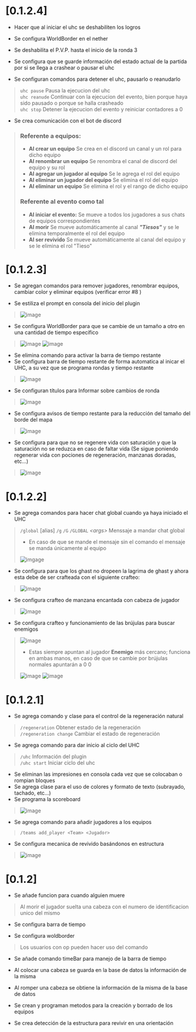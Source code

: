 # **[0.1.2.4]**

- Hacer que al iniciar el uhc se deshabiliten los logros

- Se configura WorldBorder en el nether

- Se deshabilita el P.V.P. hasta el inicio de la ronda 3

- Se configura que se guarde información del estado actual de la partida por si se llega a crashear o pausar
el uhc

- Se configuran comandos para detener el uhc, pausarlo o reanudarlo

> `uhc pause` Pausa la ejecucion del uhc\
> `uhc reanude` Continuar con la ejecucion del evento, bien porque haya sido pausado o porque se halla crasheado\
> `uhc stop` Detener la ejecucion del evento y reiniciar contadores a 0

- Se crea comunicación con el bot de discord

> ### **Referente a equipos:**
> - **Al crear un equipo** Se crea en el discord un canal y un rol para dicho equipo
> - **Al renombrar un equipo** Se renombra el canal de discord del equipo y su rol
> - **Al agregar un jugador al equipo** Se le agrega el rol del equipo
> - **Al eliminar un jugador del equipo** Se elimina el rol del equipo
> - **Al eliminar un equipo** Se elimina el rol y el rango de dicho equipo
> 
> ### **Referente al evento como tal**
> - **Al iniciar el evento:** Se mueve a todos los jugadores a sus chats de equipos correspondientes
> - **Al morir** Se mueve automáticamente al canal _**"Tiesos"**_ y se le elimina temporalmente el rol del equipo
> - **Al ser revivido** Se mueve automáticamente al canal del equipo y se le elimina el rol "Tieso"

# **[0.1.2.3]**

- Se agregan comandos para remover jugadores, renombrar equipos, cambiar color y eliminar equipos (verificar error #8 )

- Se estiliza el prompt en consola del inicio del plugin

> ![image](https://user-images.githubusercontent.com/29431799/202078947-5f3cc003-95f7-46f3-a10d-6cc9909262a4.png)

- Se configura WorldBorder para que se cambie de un tamaño a otro en una cantidad de tiempo específico

> ![image](https://user-images.githubusercontent.com/29431799/202079162-1d8a0fc0-cf4c-4480-98f7-c690090a92d5.jpg)
> ![image](https://user-images.githubusercontent.com/29431799/202079226-9085ee50-fbcf-4d89-9b62-90f7532a785c.jpg)

- Se elimina comando para activar la barra de tiempo restante
- Se configura barra de tiempo restante de forma automatica al inicar el UHC, a su vez que se programa rondas y
  tiempo restante

> ![image](https://user-images.githubusercontent.com/29431799/202079614-7f8538e9-2af1-4da4-87df-ab487c8fd51e.jpg)

- Se configuran títulos para Informar sobre cambios de ronda

> ![image](https://user-images.githubusercontent.com/29431799/202079799-f20dc50f-e170-41ac-a117-22b2df950cd1.jpg)

- Se configura avisos de tiempo restante para la reducción del tamaño del borde del mapa

> ![image](https://user-images.githubusercontent.com/29431799/202080060-c4f2c089-82d9-4c2c-a0be-a400a8ccdbf8.jpg)

- Se configura para que no se regenere vida con saturación y que la saturación no se reduzca en caso de faltar vida
  (Se sigue poniendo regenerar vida con pociones de regeneración, manzanas doradas, etc...)

> ![image](https://user-images.githubusercontent.com/29431799/202080381-e9f98451-4961-41ce-add8-35c7864e254d.jpg)

# **[0.1.2.2]**

- Se agrega comandos para hacer chat global cuando ya haya iniciado el UHC

> `/global` [alias] `/g` `/G` `/GLOBAL` *\<args\>* Menssaje a mandar chat global
> - En caso de que se mande el mensaje sin el comando el mensaje se manda únicamente al equipo
>
> ![imgage](https://user-images.githubusercontent.com/29431799/201827943-74313e95-923b-471c-8b3e-bbfec3a496df.jpg)

- Se configura para que los ghast no dropeen la lagrima de ghast y ahora esta debe de ser crafteada con el siguiente
  crafteo:

> ![image](https://user-images.githubusercontent.com/29431799/201828833-2e89e7e3-dedb-4a56-9fdf-18bbc1bf40f7.jpg)

- Se configura crafteo de manzana encantada con cabeza de jugador

> ![image](https://user-images.githubusercontent.com/29431799/201829045-53045870-e2d9-4651-919e-2e26fdf0b9ca.jpg)

- Se configura crafteo y funcionamiento de las brújulas para buscar enemigos

> ![image](https://user-images.githubusercontent.com/29431799/201829358-95640ec4-940f-4493-b4c0-751f3d234e7d.jpg)
> - Estas siempre apuntan al jugador **Enemigo** más cercano; funciona en ambas manos, en caso de que se cambie por
    brújulas normales apuntarán a 0 0
>
> ![image](https://user-images.githubusercontent.com/29431799/201830068-5202eae9-0d76-4fcd-be67-4c6680286377.jpg)
> ![image](https://user-images.githubusercontent.com/29431799/201830157-2993e722-0718-4106-86b8-e478855f8444.jpg)

# **[0.1.2.1]**

- Se agrega comando y clase para el control de la regeneración natural

> `/regeneration` Obtener estado de la regeneración\
> `/regeneration change` Cambiar el estado de regeneración

- Se agrega comando para dar inicio al ciclo del UHC

> `/uhc` Información del plugin\
> `/uhc start` Iniciar ciclo del uhc

- Se eliminan las impresiones en consola cada vez que se colocaban o rompian bloques
- Se agrega clase para el uso de colores y formato de texto (subrayado, tachado, etc...)
- Se programa la scoreboard

> ![image](https://user-images.githubusercontent.com/29431799/201584588-6920d8f4-bea1-487a-81ab-ddcb0c13b01f.png)

- Se agrega comando para añadir jugadores a los equipos

> `/teams add_player <Team> <Jugador>`

- Se configura mecanica de revivido basándonos en estructura

> ![image](https://user-images.githubusercontent.com/29431799/201585579-3e97dfaf-6e20-4f55-a0c7-e28cdb2626e0.png)

# **[0.1.2]**

- Se añade funcion para cuando alguien muere

> Al morir el jugador suelta una cabeza con el numero de identificacion unico del mismo

- Se configura barra de tiempo

- Se configura woldborder

> Los usuarios con op pueden hacer uso del comando

- Se añade comando timeBar para manejo de la barra de tiempo

- Al colocar una cabeza se guarda en la base de datos la información de la misma

- Al romper una cabeza se obtiene la información de la misma de la base de datos

- Se crean y programan metodos para la creación y borrado de los equipos

- Se crea detección de la estructura para revivir en una orientación
